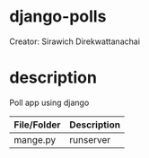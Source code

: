 # django-polls
Creator: Sirawich Direkwattanachai

# description
Poll app using django

| File/Folder |Description|
|---|----|
|mange.py|runserver|


